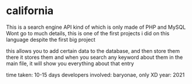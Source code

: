 # california
This is a search engine API kind of which is only made of PHP and MySQL 
Wont go to much details, this is one of the first projects i did on this language
despite the first big project

this allows you to add certain data to the database, and then store them there
it stores them and when you search any keyword about them in the main file, 
it will show you everything about that entry


time taken: 10-15 days
developers involved: baryonae, only XD
year: 2021
